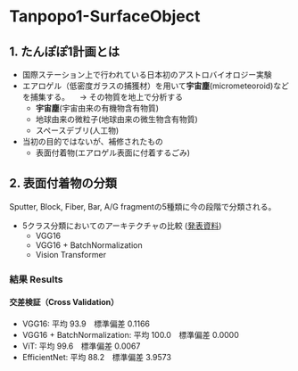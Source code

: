 # Tanpopo1-SurfaceObject

## 1. たんぽぽ1計画とは
- 国際ステーション上で行われている日本初のアストロバイオロジー実験
- エアロゲル（低密度ガラスの捕獲材）を用いて**宇宙塵**(micrometeoroid)などを捕集する。
　→ その物質を地上で分析する
  - **宇宙塵**(宇宙由来の有機物含有物質)
  - 地球由来の微粒子(地球由来の微生物含有物質)
  - スペースデブリ(人工物)
- 当初の目的ではないが、補修されたもの
  - 表面付着物(エアロゲル表面に付着するごみ)

## 2. 表面付着物の分類
Sputter, Block, Fiber, Bar, A/G fragmentの5種類に今の段階で分類される。
- 5クラス分類においてのアーキテクチャの比較 ([発表資料](https://docs.google.com/presentation/d/1rqKcDY-ZD6nMXzUVyrAmeh15f6_feJYe8amlotuNuPM/edit?usp=sharing))
  - VGG16
  - VGG16 + BatchNormalization
  - Vision Transformer
 
### 結果 Results
#### 交差検証（Cross Validation）
- VGG16: 平均 93.9　標準偏差 0.1166
- VGG16 + BatchNormalization: 平均 100.0　標準偏差 0.0000
- ViT: 平均 99.6　標準偏差 0.0067
- EfficientNet: 平均 88.2　標準偏差 3.9573
